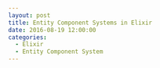 ```yaml
---
layout: post
title: Entity Component Systems in Elixir
date: 2016-08-19 12:00:00
categories:
  - Elixir
  - Entity Component System
---
```

